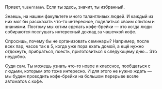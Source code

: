 Привет, `%username%`. Если ты здесь, значит, ты избранный.

Знаешь, на нашем факультете много талантливых людей. И каждый из них мог бы рассказать что-то интересное, поделиться своим опытом и знаниями. Поэтому мы хотим сделать кофе-брейки — это когда люди собираются послушать интересный доклад за чашечкой кофе.

Спросишь, почему бы не организовать семинары? Например, после всех пар, часов так в 5, когда уже пора ехать домой, а ещё нужно отдохнуть, прибраться, поесть, приготовиться к следующему дню... Это неудобно.

Суди сам. Ты можешь узнать что-то новое и классное, пообщаться с людьми, которым это тоже интересно. И для этого не нужно ждать — мы будем проводить кофе-брейки на большом перерыве возле автоматов с кофе.
